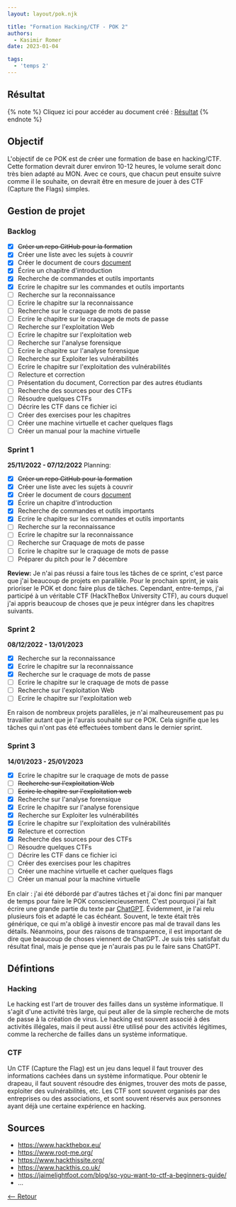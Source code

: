 ```yaml
---
layout: layout/pok.njk

title: "Formation Hacking/CTF - POK 2"
authors:
  - Kasimir Romer
date: 2023-01-04

tags:
  - 'temps 2'
---
```


## Résultat
{% note %}
Cliquez ici pour accéder au document créé : [Résultat](./hacking)
{% endnote %}

## Objectif
L'objectif de ce POK est de créer une formation de base en hacking/CTF. Cette formation devrait durer environ 10-12 heures, le volume serait donc très bien adapté au MON. Avec ce cours, que chacun peut ensuite suivre comme il le souhaite, on devrait être en mesure de jouer à des CTF (Capture the Flags) simples.

## Gestion de projet
### Backlog
- [x] ~~Créer un repo GitHub pour la formation~~
- [x] Créer une liste avec les sujets à couvrir
- [x] Créer le document de cours [document](./hacking)
- [x] Écrire un chapitre d'introduction
- [x] Recherche de commandes et outils importants
- [x] Ecrire le chapitre sur les commandes et outils importants
- [ ] Recherche sur la reconnaissance 
- [ ] Ecrire le chapitre sur la reconnaissance
- [ ] Recherche sur le craquage de mots de passe
- [ ] Ecrire le chapitre sur le craquage de mots de passe
- [ ] Recherche sur l'exploitation Web 
- [ ] Ecrire le chapitre sur l'exploitation web
- [ ] Recherche sur l'analyse forensique
- [ ] Ecrire le chapitre sur l'analyse forensique
- [ ] Recherche sur Exploiter les vulnérabilités
- [ ] Ecrire le chapitre sur l'exploitation des vulnérabilités
- [ ] Relecture et correction
- [ ] Présentation du document, Correction par des autres étudiants
- [ ] Recherche des sources pour des CTFs
- [ ] Résoudre quelques CTFs
- [ ] Décrire les CTF dans ce fichier ici
- [ ] Créer des exercises pour les chapitres
- [ ] Créer une machine virtuelle et cacher quelques flags
- [ ] Créer un manual pour la machine virtuelle

### Sprint 1
**25/11/2022 - 07/12/2022**
Planning:
- [x] ~~Créer un repo GitHub pour la formation~~
- [x] Créer une liste avec les sujets à couvrir
- [x] Créer le document de cours [document](./hacking)
- [x] Écrire un chapitre d'introduction
- [x] Recherche de commandes et outils importants
- [x] Ecrire le chapitre sur les commandes et outils importants
- [ ] Recherche sur la reconnaissance 
- [ ] Ecrire le chapitre sur la reconnaissance
- [ ] Recherche sur Craquage de mots de passe
- [ ] Ecrire le chapitre sur le craquage de mots de passe
- [ ] Préparer du pitch pour le 7 décembre

**Review:**
Je n'ai pas réussi a faire tous les tâches de ce sprint, c'est parce que j'ai beaucoup de projets en parallèle. Pour le prochain sprint, je vais prioriser le POK et donc faire plus de tâches. Cependant, entre-temps, j'ai participé à un véritable CTF (HackTheBox University CTF), au cours duquel j'ai appris beaucoup de choses que je peux intégrer dans les chapitres suivants.

### Sprint 2
**08/12/2022 - 13/01/2023**
- [x] Recherche sur la reconnaissance 
- [x] Ecrire le chapitre sur la reconnaissance
- [x] Recherche sur le craquage de mots de passe
- [ ] Ecrire le chapitre sur le craquage de mots de passe
- [ ] Recherche sur l'exploitation Web 
- [ ] Ecrire le chapitre sur l'exploitation web

En raison de nombreux projets parallèles, je n'ai malheureusement pas pu travailler autant que je l'aurais souhaité sur ce POK. Cela signifie que les tâches qui n'ont pas été effectuées tombent dans le dernier sprint.

### Sprint 3
**14/01/2023 - 25/01/2023**
- [x] Ecrire le chapitre sur le craquage de mots de passe
- [ ] ~~Recherche sur l'exploitation Web~~ 
- [ ] ~~Ecrire le chapitre sur l'exploitation web~~
- [x] Recherche sur l'analyse forensique
- [x] Ecrire le chapitre sur l'analyse forensique
- [x] Recherche sur Exploiter les vulnérabilités
- [x] Ecrire le chapitre sur l'exploitation des vulnérabilités
- [x] Relecture et correction
- [x] Recherche des sources pour des CTFs
- [ ] Résoudre quelques CTFs
- [ ] Décrire les CTF dans ce fichier ici
- [ ] Créer des exercises pour les chapitres
- [ ] Créer une machine virtuelle et cacher quelques flags
- [ ] Créer un manual pour la machine virtuelle

En clair : j'ai été débordé par d'autres tâches et j'ai donc fini par manquer de temps pour faire le POK consciencieusement. C'est pourquoi j'ai fait écrire une grande partie du texte par [ChatGPT](https://chat.openai.com). Évidemment, je l'ai relu plusieurs fois et adapté le cas échéant. Souvent, le texte était très générique, ce qui m'a obligé à investir encore pas mal de travail dans les détails. Néanmoins, pour des raisons de transparence, il est important de dire que beaucoup de choses viennent de ChatGPT. Je suis très satisfait du résultat final, mais je pense que je n'aurais pas pu le faire sans ChatGPT.

## Défintions
### Hacking
Le hacking est l'art de trouver des failles dans un système informatique. Il s'agit d'une activité très large, qui peut aller de la simple recherche de mots de passe à la création de virus. Le hacking est souvent associé à des activités illégales, mais il peut aussi être utilisé pour des activités légitimes, comme la recherche de failles dans un système informatique.

### CTF
Un CTF (Capture the Flag) est un jeu dans lequel il faut trouver des informations cachées dans un système informatique. Pour obtenir le drapeau, il faut souvent résoudre des énigmes, trouver des mots de passe, exploiter des vulnérabilités, etc. Les CTF sont souvent organisés par des entreprises ou des associations, et sont souvent réservés aux personnes ayant déjà une certaine expérience en hacking.

## Sources
- https://www.hackthebox.eu/
- https://www.root-me.org/
- https://www.hackthissite.org/
- https://www.hackthis.co.uk/
- https://jaimelightfoot.com/blog/so-you-want-to-ctf-a-beginners-guide/
- ...

[<-- Retour](../)